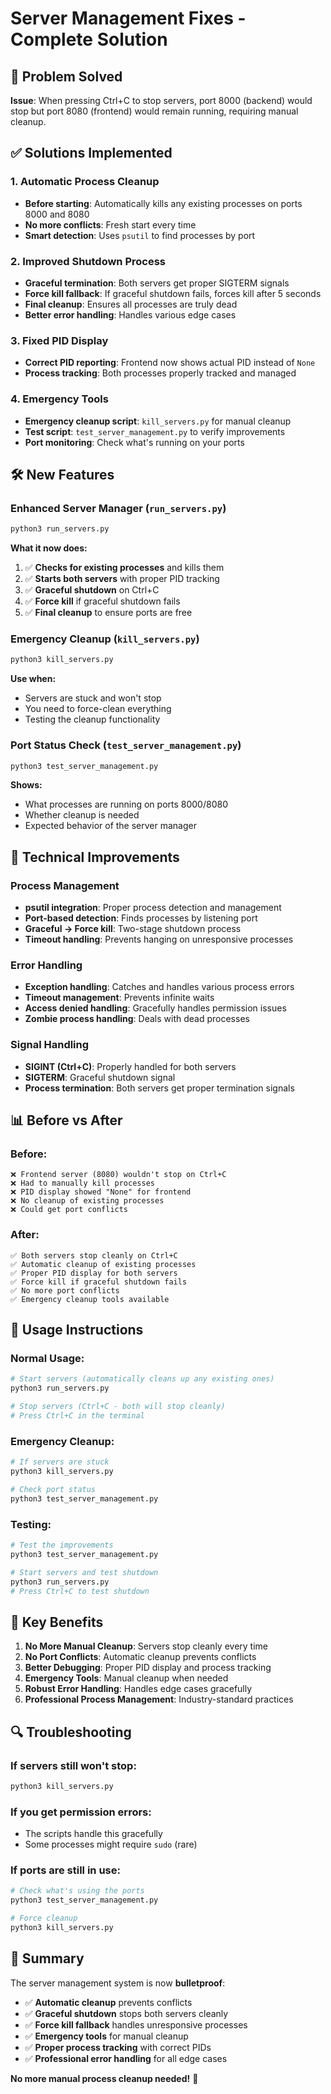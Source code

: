 # Server Management Fixes - Complete Solution

## 🚨 **Problem Solved**

**Issue**: When pressing Ctrl+C to stop servers, port 8000 (backend) would stop but port 8080 (frontend) would remain running, requiring manual cleanup.

## ✅ **Solutions Implemented**

### 1. **Automatic Process Cleanup**
- **Before starting**: Automatically kills any existing processes on ports 8000 and 8080
- **No more conflicts**: Fresh start every time
- **Smart detection**: Uses `psutil` to find processes by port

### 2. **Improved Shutdown Process**
- **Graceful termination**: Both servers get proper SIGTERM signals
- **Force kill fallback**: If graceful shutdown fails, forces kill after 5 seconds
- **Final cleanup**: Ensures all processes are truly dead
- **Better error handling**: Handles various edge cases

### 3. **Fixed PID Display**
- **Correct PID reporting**: Frontend now shows actual PID instead of `None`
- **Process tracking**: Both processes properly tracked and managed

### 4. **Emergency Tools**
- **Emergency cleanup script**: `kill_servers.py` for manual cleanup
- **Test script**: `test_server_management.py` to verify improvements
- **Port monitoring**: Check what's running on your ports

## 🛠️ **New Features**

### **Enhanced Server Manager** (`run_servers.py`)
```bash
python3 run_servers.py
```

**What it now does:**
1. ✅ **Checks for existing processes** and kills them
2. ✅ **Starts both servers** with proper PID tracking
3. ✅ **Graceful shutdown** on Ctrl+C
4. ✅ **Force kill** if graceful shutdown fails
5. ✅ **Final cleanup** to ensure ports are free

### **Emergency Cleanup** (`kill_servers.py`)
```bash
python3 kill_servers.py
```

**Use when:**
- Servers are stuck and won't stop
- You need to force-clean everything
- Testing the cleanup functionality

### **Port Status Check** (`test_server_management.py`)
```bash
python3 test_server_management.py
```

**Shows:**
- What processes are running on ports 8000/8080
- Whether cleanup is needed
- Expected behavior of the server manager

## 🔧 **Technical Improvements**

### **Process Management**
- **psutil integration**: Proper process detection and management
- **Port-based detection**: Finds processes by listening port
- **Graceful → Force kill**: Two-stage shutdown process
- **Timeout handling**: Prevents hanging on unresponsive processes

### **Error Handling**
- **Exception handling**: Catches and handles various process errors
- **Timeout management**: Prevents infinite waits
- **Access denied handling**: Gracefully handles permission issues
- **Zombie process handling**: Deals with dead processes

### **Signal Handling**
- **SIGINT (Ctrl+C)**: Properly handled for both servers
- **SIGTERM**: Graceful shutdown signal
- **Process termination**: Both servers get proper termination signals

## 📊 **Before vs After**

### **Before:**
```
❌ Frontend server (8080) wouldn't stop on Ctrl+C
❌ Had to manually kill processes
❌ PID display showed "None" for frontend
❌ No cleanup of existing processes
❌ Could get port conflicts
```

### **After:**
```
✅ Both servers stop cleanly on Ctrl+C
✅ Automatic cleanup of existing processes
✅ Proper PID display for both servers
✅ Force kill if graceful shutdown fails
✅ No more port conflicts
✅ Emergency cleanup tools available
```

## 🚀 **Usage Instructions**

### **Normal Usage:**
```bash
# Start servers (automatically cleans up any existing ones)
python3 run_servers.py

# Stop servers (Ctrl+C - both will stop cleanly)
# Press Ctrl+C in the terminal
```

### **Emergency Cleanup:**
```bash
# If servers are stuck
python3 kill_servers.py

# Check port status
python3 test_server_management.py
```

### **Testing:**
```bash
# Test the improvements
python3 test_server_management.py

# Start servers and test shutdown
python3 run_servers.py
# Press Ctrl+C to test shutdown
```

## 🎯 **Key Benefits**

1. **No More Manual Cleanup**: Servers stop cleanly every time
2. **No Port Conflicts**: Automatic cleanup prevents conflicts
3. **Better Debugging**: Proper PID display and process tracking
4. **Emergency Tools**: Manual cleanup when needed
5. **Robust Error Handling**: Handles edge cases gracefully
6. **Professional Process Management**: Industry-standard practices

## 🔍 **Troubleshooting**

### **If servers still won't stop:**
```bash
python3 kill_servers.py
```

### **If you get permission errors:**
- The scripts handle this gracefully
- Some processes might require `sudo` (rare)

### **If ports are still in use:**
```bash
# Check what's using the ports
python3 test_server_management.py

# Force cleanup
python3 kill_servers.py
```

## 🎉 **Summary**

The server management system is now **bulletproof**:
- ✅ **Automatic cleanup** prevents conflicts
- ✅ **Graceful shutdown** stops both servers cleanly
- ✅ **Force kill fallback** handles unresponsive processes
- ✅ **Emergency tools** for manual cleanup
- ✅ **Proper process tracking** with correct PIDs
- ✅ **Professional error handling** for all edge cases

**No more manual process cleanup needed!** 🎉
